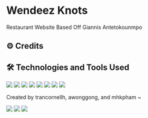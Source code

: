 # Wendeez Knots
Restaurant Website
Based Off Giannis Antetokounmpo
## :gear: Credits

## :hammer_and_wrench: Technologies and Tools Used

![](https://img.shields.io/static/v1?label=OS&message=Windows&color=<success>&logo=windows)
![](https://img.shields.io/static/v1?label=IDE&message=Visual+Studio&color=<success>&logo=visual-studio)
![](https://img.shields.io/static/v1?label=Language&message=HTML&color=<success>&logo=python&logoColor=white)
![](https://img.shields.io/static/v1?label=Language&message=PHP&color=<success>&logo=python&logoColor=white)
![](https://img.shields.io/static/v1?label=Language&message=CSS&color=<success>&logo=python&logoColor=white)
![](https://img.shields.io/static/v1?label=Language&message=JAVASCRIPT&color=<success>&logo=python&logoColor=white)
![](https://img.shields.io/github/last-commit/trancornellh/Wendeez-Knots?logo=github)
![](https://img.shields.io/github/repo-size/trancornellh/Wendeez-Knots?color=success&logo=github)

Created by trancornellh, awonggong, and mhkpham ~

![](https://img.shields.io/github/followers/trancornellh?label=trancornellh&style=social) 
![](https://img.shields.io/github/followers/CaylinCat?label=awonggong&style=social)
![](https://img.shields.io/github/followers/CaylinCat?label=mhkpham&style=social)
